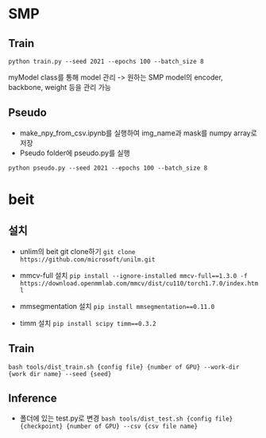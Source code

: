 # SMP
## Train
`python train.py --seed 2021 --epochs 100 --batch_size 8`

myModel class를 통해 model 관리 -> 원하는 SMP model의 encoder, backbone, weight 등을 관리 가능

## Pseudo
- make_npy_from_csv.ipynb를 실행하여 img_name과 mask를 numpy array로 저장
- Pseudo folder에 pseudo.py를 실행

`python pseudo.py --seed 2021 --epochs 100 --batch_size 8`


#
# beit
## 설치
- unlim의 beit git clone하기
`git clone https://github.com/microsoft/unilm.git`

- mmcv-full 설치
`pip install --ignore-installed mmcv-full==1.3.0 -f https://download.openmmlab.com/mmcv/dist/cu110/torch1.7.0/index.html`

- mmsegmentation 설치
`pip install mmsegmentation==0.11.0`

- timm 설치
`pip install scipy timm==0.3.2`

## Train
`bash tools/dist_train.sh {config file} {number of GPU} --work-dir {work dir name} --seed {seed}`

## Inference
- 폴더에 있는 test.py로 변경
`bash tools/dist_test.sh {config file} {checkpoint} {number of GPU} --csv {csv file name}`
